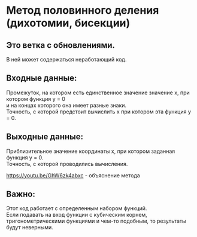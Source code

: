 # Метод половинного деления (дихотомии, бисекции)  

## Это ветка с обновлениями. 
В ней может содержаться неработающий код.

## Входные данные:  
Промежуток, на котором есть единственное значение значение x, при котором функция y = 0  
и на концах которого она имеет разные знаки.  
Точность, с которой предстоит вычислить x при котором эта функция y = 0.  

## Выходные данные:  
Приблизительное значение координаты х, при котором заданная функция у = 0.  
Точность, с которой проводились вычисления.  

https://youtu.be/GhW6zk4abxc - объяснение метода  

## Важно:  

Этот код работает с определенным набором функций.  
Если подавать на вход функции с кубическим корнем, тригонометрическими функциями и чем-то подобным, то результаты будут неверными.  

